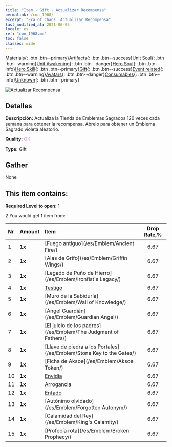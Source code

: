 ```yaml
---
title: "Item - Gift - Actualizar Recompensa"
permalink: /con_1968/
excerpt: "Era of Chaos  Actualizar Recompensa"
last_modified_at: 2021-06-03
locale: es
ref: "con_1968.md"
toc: false
classes: wide
---
```

 [Materials](/ItemsES/){: .btn .btn--primary}[Artifacts](/ItemsES/Artifacts/){: .btn .btn--success}[Unit Soul](/ItemsES/UnitSoul/){: .btn .btn--warning}[Unit Awakening](/ItemsES/UnitAwakening/){: .btn .btn--danger}[Hero Soul](/ItemsES/HeroSoul/){: .btn .btn--info}[Hero Skill](/ItemsES/HeroSkill/){: .btn .btn--primary}[Gift](/ItemsES/Gift/){: .btn .btn--success}[Event related](/ItemsES/Events/){: .btn .btn--warning}[Avatars](/ItemsES/Avatars/){: .btn .btn--danger}[Consumables](/ItemsES/Consumables/){: .btn .btn--info}[Unknown](/ItemsES/Unknown/){: .btn .btn--primary}

 ![Actualizar Recompensa](/images/t/shenghui_4.png)

## Detalles
 **Descripción:** Actualiza la Tienda de Emblemas Sagrados 120 veces cada semana para obtener la recompensa. Ábrelo para obtener un Emblema Sagrado violeta aleatorio.

 **Quality:** <span style="color: #DA70D6">OK</span>

 **Type:** Gift

## Gather

  None

## This item contains:

 **Required Level to open:** 1

 2 You would get **1** item  from:

  | Nr | Amount |     Item    | Drop Rate,% |
  |:---|:-------|:------------|:---------:|
  | 1 |  **1x** | [Fuego antiguo](/es/Emblem/Ancient Fire/) | 6.67 | 
  | 2 |  **1x** | [Alas de Grifo](/es/Emblem/Griffin Wings/) | 6.67 | 
  | 3 |  **1x** | [Legado de Puño de Hierro](/es/Emblem/Ironfist's Legacy/) | 6.67 | 
  | 4 |  **1x** | [Testigo](/es/Emblem/Witness/) | 6.67 | 
  | 5 |  **1x** | [Muro de la Sabiduría](/es/Emblem/Wall of Knowledge/) | 6.67 | 
  | 6 |  **1x** | [Ángel Guardián](/es/Emblem/Guardian Angel/) | 6.67 | 
  | 7 |  **1x** | [El juicio de los padres](/es/Emblem/The Judgment of Fathers/) | 6.67 | 
  | 8 |  **1x** | [Llave de piedra a los Portales](/es/Emblem/Stone Key to the Gates/) | 6.67 | 
  | 9 |  **1x** | [Ficha de Aksoe](/es/Emblem/Aksoe Token/) | 6.67 | 
  | 10 |  **1x** | [Envidia](/es/Emblem/Jealousy/) | 6.67 | 
  | 11 |  **1x** | [Arrogancia](/es/Emblem/Arrogance/) | 6.67 | 
  | 12 |  **1x** | [Enfado](/es/Emblem/Anger/) | 6.67 | 
  | 13 |  **1x** | [Autónimo olvidado](/es/Emblem/Forgotten Autonym/) | 6.67 | 
  | 14 |  **1x** | [Calamidad del Rey](/es/Emblem/King's Calamity/) | 6.67 | 
  | 15 |  **1x** | [Profecía rota](/es/Emblem/Broken Prophecy/) | 6.67 | 
